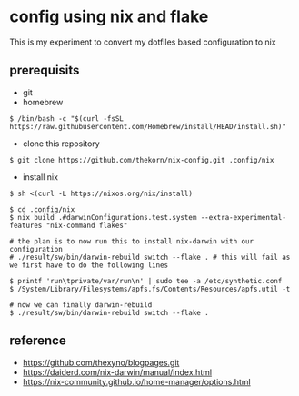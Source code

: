 # config using nix and flake

This is my experiment to convert my dotfiles based configuration to nix

## prerequisits

 * git
 * homebrew

```
$ /bin/bash -c "$(curl -fsSL https://raw.githubusercontent.com/Homebrew/install/HEAD/install.sh)"
```

 * clone this repository

```
$ git clone https://github.com/thekorn/nix-config.git .config/nix
```

 * install nix

```
$ sh <(curl -L https://nixos.org/nix/install) 
```

```
$ cd .config/nix
$ nix build .#darwinConfigurations.test.system --extra-experimental-features "nix-command flakes"

# the plan is to now run this to install nix-darwin with our configuration
# ./result/sw/bin/darwin-rebuild switch --flake . # this will fail as we first have to do the following lines

$ printf 'run\tprivate/var/run\n' | sudo tee -a /etc/synthetic.conf
$ /System/Library/Filesystems/apfs.fs/Contents/Resources/apfs.util -t

# now we can finally darwin-rebuild
$ ./result/sw/bin/darwin-rebuild switch --flake .
```

## reference

 * https://github.com/thexyno/blogpages.git 
 * https://daiderd.com/nix-darwin/manual/index.html
 * https://nix-community.github.io/home-manager/options.html